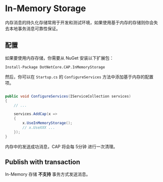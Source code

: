 # In-Memory Storage

内存消息的持久化存储常用于开发和测试环境，如果使用基于内存的存储则你会失去本地事务消息可靠性保证。

## 配置

如果要使用内存存储，你需要从 NuGet 安装以下扩展包：

```
Install-Package DotNetCore.CAP.InMemoryStorage
```

然后，你可以在 `Startup.cs` 的 `ConfigureServices` 方法中添加基于内存的配置项。

```csharp

public void ConfigureServices(IServiceCollection services)
{
    // ...

    services.AddCap(x =>
    {
        x.UseInMemoryStorage();
        // x.UseXXX ...
    });
}

```

内存中的发送成功消息，CAP 将会每 5分钟 进行一次清理。


## Publish with transaction

In-Memory 存储 **不支持** 事务方式发送消息。

